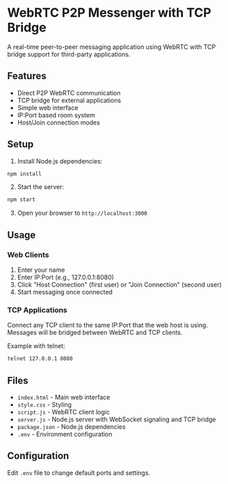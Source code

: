 
# WebRTC P2P Messenger with TCP Bridge

A real-time peer-to-peer messaging application using WebRTC with TCP bridge support for third-party applications.

## Features

- Direct P2P WebRTC communication
- TCP bridge for external applications
- Simple web interface
- IP:Port based room system
- Host/Join connection modes

## Setup

1. Install Node.js dependencies:
```bash
npm install
```

2. Start the server:
```bash
npm start
```

3. Open your browser to `http://localhost:3000`

## Usage

### Web Clients

1. Enter your name
2. Enter IP:Port (e.g., 127.0.0.1:8080)
3. Click "Host Connection" (first user) or "Join Connection" (second user)
4. Start messaging once connected

### TCP Applications

Connect any TCP client to the same IP:Port that the web host is using. Messages will be bridged between WebRTC and TCP clients.

Example with telnet:
```bash
telnet 127.0.0.1 8080
```

## Files

- `index.html` - Main web interface
- `style.css` - Styling
- `script.js` - WebRTC client logic
- `server.js` - Node.js server with WebSocket signaling and TCP bridge
- `package.json` - Node.js dependencies
- `.env` - Environment configuration

## Configuration

Edit `.env` file to change default ports and settings.
